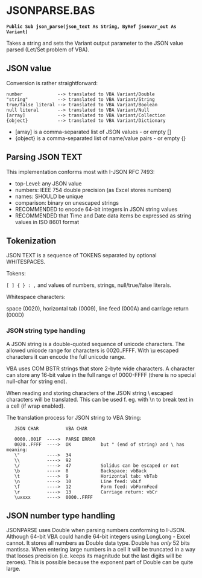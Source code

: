 # JSONPARSE.BAS

**`Public Sub json_parse(json_text As String, ByRef jsonvar_out As Variant)`**

Takes a string and sets the Variant output parameter to the JSON value parsed (Let/Set problem of VBA). 

## JSON value

Conversion is rather straightforward:

	number             --> translated to VBA Variant/Double
	"string"           --> translated to VBA Variant/String
	true/false literal --> translated to VBA Variant/Boolean
	null literal       --> translated to VBA Variant/Null
	[array]            --> translated to VBA Variant/Collection
	{object}           --> translated to VBA Variant/Dictionary

- [array] is a comma-separated list of JSON values - or empty []
- {object} is a comma-separated list of name/value pairs - or empty {}


## Parsing JSON TEXT

This implementation conforms most with I-JSON RFC 7493:

- top-Level: any JSON value
- numbers: IEEE 754 double precision (as Excel stores numbers)
- names: SHOULD be unique
- comparison: binary on unescaped strings
- RECOMMENDED to encode 64-bit integers in JSON string values
- RECOMMENDED that Time and Date data items be expressed as string values in ISO 8601 format

## Tokenization

JSON TEXT is a sequence of TOKENS separated by optional WHITESPACES.

Tokens: 

`[ ] { } : ,` and values of numbers, strings, null/true/false literals. 

Whitespace characters: 

space (0020), horizontal tab (0009), line feed (000A) and carriage return (000D)




### JSON string type handling

A JSON string is a double-quoted sequence of unicode characters. The allowed unicode range for characters is 0020..FFFF. With \u escaped characters it can encode the full unicode range. 

VBA uses COM BSTR strings that store 2-byte wide characters. A character can store any 16-bit value in the full range of 0000-FFFF (there is no special null-char for string end). 

When reading and storing characters of the JSON string \ escaped characters will be translated. This can be used f. eg. with \n to break text in a cell (if wrap enabled). 

The translation process for JSON string to VBA String: 

       JSON CHAR          VBA CHAR
                  
       0000..001F  ---->  PARSE ERROR
       0020..FFFF  ---->  OK           but " (end of string) and \ has meaning:
       \"          ---->  34           
       \\          ---->  92           
       \/          ---->  47           Solidus can be escaped or not
       \b          ---->  8            Backspace: vbBack
       \t          ---->  9            Horizontal tab: vbTab
       \n          ---->  10           Line feed: vbLf
       \f          ---->  12           Form feed: vbFormFeed
       \r          ---->  13           Carriage return: vbCr
       \uxxxx      ---->  0000..FFFF


## JSON number type handling

JSONPARSE uses Double when parsing numbers conforming to I-JSON. Although 64-bit VBA could handle 64-bit integers using LongLong - Excel cannot. It stores all numbers as Double data type. Double has *only* 52 bits mantissa. When entering large numbers in a cell it will be truncated in a way that looses precision (i.e. keeps its magnitude but the last digits will be zeroes). This is possible because the exponent part of Double can be quite large. 







